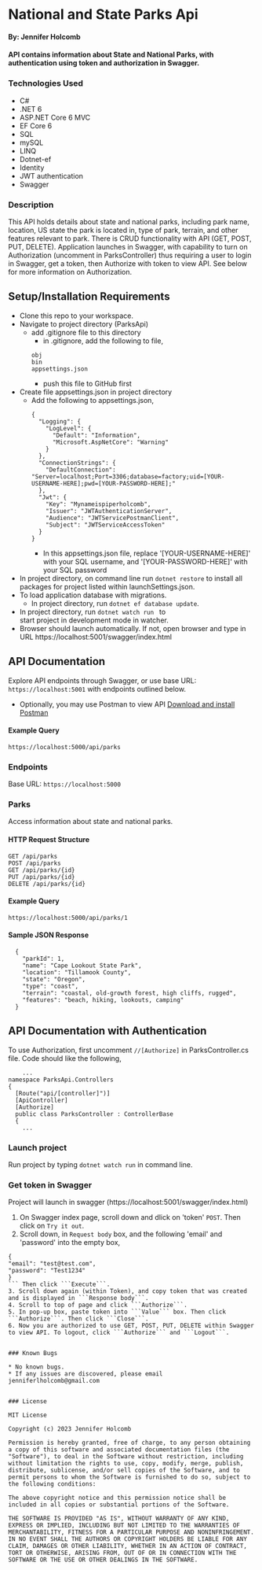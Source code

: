 # National and State Parks Api

#### By: Jennifer Holcomb

#### API contains information about State and National Parks, with authentication using token and authorization in Swagger.

### Technologies Used

* C#
* .NET 6
* ASP.NET Core 6 MVC
* EF Core 6
* SQL
* mySQL
* LINQ
* Dotnet-ef
* Identity
* JWT authentication
* Swagger

### Description

This API holds details about state and national parks, including park name, location, US state the park is located in, type of park, terrain, and other features relevant to park. There is CRUD functionality with API (GET, POST, PUT, DELETE). Application launches in Swagger, with capability to turn on Authorization (uncomment in ParksController) thus requiring a user to login in Swagger, get a token, then Authorize with token to view API. See below for more information on Authorization.

## Setup/Installation Requirements

* Clone this repo to your workspace.
* Navigate to project directory  (ParksApi)
  * add .gitignore file to this directory
    * in .gitignore, add the following to file, 
    ```
    obj
    bin
    appsettings.json
    ```
    * push this file to GitHub first
* Create file appsettings.json in project directory
  * Add the following to appsettings.json,
    ```
    {
      "Logging": {
        "LogLevel": {
          "Default": "Information",
          "Microsoft.AspNetCore": "Warning"
        }
      },
      "ConnectionStrings": {
        "DefaultConnection": "Server=localhost;Port=3306;database=factory;uid=[YOUR-USERNAME-HERE];pwd=[YOUR-PASSWORD-HERE];"
      },
      "Jwt": {
        "Key": "Mynameispiperholcomb",
        "Issuer": "JWTAuthenticationServer",
        "Audience": "JWTServicePostmanClient",
        "Subject": "JWTServiceAccessToken"
      }      
    }
    ```
    * In this appsettings.json file, replace '[YOUR-USERNAME-HERE]' with your SQL username, and '[YOUR-PASSWORD-HERE]' with your SQL password
* In project directory, on command line run ```dotnet restore``` to install all packages for project listed within launchSettings.json.
* To load application database with migrations.
    * In project directory, run ```dotnet ef database update```.
* In project directory, run ```dotnet watch run ``` to  
  start project in development mode in watcher.
* Browser should launch automatically. If not, open browser and type in URL https://localhost:5001/swagger/index.html

## API Documentation
Explore API endpoints through Swagger, or use base URL: `https://localhost:5001` with endpoints outlined below.
  * Optionally, you may use Postman to view API [Download and install Postman](https://www.postman.com/downloads/)

#### Example Query
```
https://localhost:5000/api/parks
```
### Endpoints
Base URL: `https://localhost:5000`

### Parks
Access information about state and national parks.

#### HTTP Request Structure
```
GET /api/parks
POST /api/parks
GET /api/parks/{id}
PUT /api/parks/{id}
DELETE /api/parks/{id}
```

#### Example Query
```
https://localhost:5000/api/parks/1
```

#### Sample JSON Response
```
  {
    "parkId": 1,
    "name": "Cape Lookout State Park",
    "location": "Tillamook County",
    "state": "Oregon",
    "type": "coast",
    "terrain": "coastal, old-growth forest, high cliffs, rugged",
    "features": "beach, hiking, lookouts, camping"
  }
```
## API Documentation with Authentication

To use Authorization, first uncomment ```//[Authorize]``` in ParksController.cs file. Code should like the following,
```
    ...
namespace ParksApi.Controllers
{
  [Route("api/[controller]")]
  [ApiController]
  [Authorize]
  public class ParksController : ControllerBase
  {
    ... 
```
### Launch project
Run project by typing ```dotnet watch run``` in command line.

### Get token in Swagger
Project will launch in swagger (https://localhost:5001/swagger/index.html) 
  1. On Swagger index page, scroll down and dlick on 'token' ```POST```. Then click on ```Try it out```.
  2. Scroll down, in ```Request body``` box, and the following 'email' and 'password' into the empty box,
  ```
  {
  "email": "test@test.com",
  "password": "Test1234"
  }
  ``` Then click ```Execute```.
  3. Scroll down again (within Token), and copy token that was created and is displayed in ```Response body```.
  4. Scroll to top of page and click ```Authorize```.
  5. In pop-up box, paste token into ```Value``` box. Then click ```Authorize```. Then click ```Close```.
  6. Now you are authorized to use GET, POST, PUT, DELETE within Swagger to view API. To logout, click ```Authorize``` and ```Logout```.
  

### Known Bugs

* No known bugs. 
* If any issues are discovered, please email jenniferlholcomb@gmail.com


### License

MIT License

Copyright (c) 2023 Jennifer Holcomb

Permission is hereby granted, free of charge, to any person obtaining a copy of this software and associated documentation files (the "Software"), to deal in the Software without restriction, including without limitation the rights to use, copy, modify, merge, publish, distribute, sublicense, and/or sell copies of the Software, and to permit persons to whom the Software is furnished to do so, subject to the following conditions:

The above copyright notice and this permission notice shall be included in all copies or substantial portions of the Software.

THE SOFTWARE IS PROVIDED "AS IS", WITHOUT WARRANTY OF ANY KIND, EXPRESS OR IMPLIED, INCLUDING BUT NOT LIMITED TO THE WARRANTIES OF MERCHANTABILITY, FITNESS FOR A PARTICULAR PURPOSE AND NONINFRINGEMENT. IN NO EVENT SHALL THE AUTHORS OR COPYRIGHT HOLDERS BE LIABLE FOR ANY CLAIM, DAMAGES OR OTHER LIABILITY, WHETHER IN AN ACTION OF CONTRACT, TORT OR OTHERWISE, ARISING FROM, OUT OF OR IN CONNECTION WITH THE SOFTWARE OR THE USE OR OTHER DEALINGS IN THE SOFTWARE.

